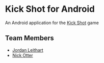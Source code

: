 Kick Shot for Android
===============

An Android application for the [Kick Shot](http://kickshot.org/) game

Team Members
-----
- [Jordan Leithart](http://github.com/leit7193)
- [Nick Otter](http://github.com/otternq)
